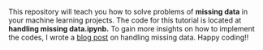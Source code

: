 This repository will teach you how to solve problems of **missing data** in your machine learning projects. 
The code for this tutorial is located at **handling missing data.ipynb.** 
To gain more insights on how to implement the codes, I wrote a [blog post](https://dev.to/cyber_holics/how-to-handle-datasets-with-missing-values-in-machine-learning-4p0i) on handling missing data. Happy coding!!
